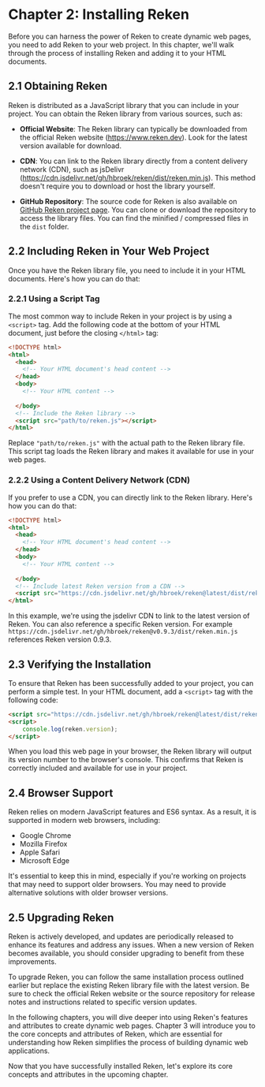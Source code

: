 # Chapter 2: Installing Reken

Before you can harness the power of Reken to create dynamic web pages, you need to add Reken to your web project. In this chapter, we'll walk through the process of installing Reken and adding it to your HTML documents. 

## 2.1 Obtaining Reken

Reken is distributed as a JavaScript library that you can include in your project. You can obtain the Reken library from various sources, such as:

- **Official Website**: The Reken library can typically be downloaded from the official Reken website (https://www.reken.dev). Look for the latest version available for download.

- **CDN**: You can link to the Reken library directly from a content delivery network (CDN), such as jsDelivr (https://cdn.jsdelivr.net/gh/hbroek/reken/dist/reken.min.js). This method doesn't require you to download or host the library yourself.

- **GitHub Repository**: The source code for Reken is also available on [GitHub Reken project page](https://github.com/hbroek/reken). You can clone or download the repository to access the library files. You can find the minified / compressed files in the `dist` folder.

## 2.2 Including Reken in Your Web Project

Once you have the Reken library file, you need to include it in your HTML documents. Here's how you can do that:

### 2.2.1 Using a Script Tag

The most common way to include Reken in your project is by using a `<script>` tag. Add the following code at the bottom of your HTML document, just before the closing `</html>` tag:

```html
<!DOCTYPE html>
<html>
  <head>
    <!-- Your HTML document's head content -->
  </head>
  <body>
    <!-- Your HTML content -->
    
  </body>
  <!-- Include the Reken library -->
  <script src="path/to/reken.js"></script>
</html>
```

Replace `"path/to/reken.js"` with the actual path to the Reken library file. This script tag loads the Reken library and makes it available for use in your web pages.

### 2.2.2 Using a Content Delivery Network (CDN)

If you prefer to use a CDN, you can directly link to the Reken library. Here's how you can do that:

```html
<!DOCTYPE html>
<html>
  <head>
    <!-- Your HTML document's head content -->
  </head>
  <body>
    <!-- Your HTML content -->
    
  </body>
  <!-- Include latest Reken version from a CDN -->
  <script src="https://cdn.jsdelivr.net/gh/hbroek/reken@latest/dist/reken.min.js"></script>
</html>
```

In this example, we're using the jsdelivr CDN to link to the latest version of Reken. You can also reference a specific Reken version. For example `https://cdn.jsdelivr.net/gh/hbroek/reken@v0.9.3/dist/reken.min.js` references Reken version 0.9.3. 
## 2.3 Verifying the Installation

To ensure that Reken has been successfully added to your project, you can perform a simple test. In your HTML document, add a `<script>` tag with the following code:

```html
<script src="https://cdn.jsdelivr.net/gh/hbroek/reken@latest/dist/reken.min.js"></script>
<script>
    console.log(reken.version);
</script>
```

When you load this web page in your browser, the Reken library will output its version number to the browser's console. This confirms that Reken is correctly included and available for use in your project.

## 2.4 Browser Support

Reken relies on modern JavaScript features and ES6 syntax. As a result, it is supported in modern web browsers, including:

- Google Chrome
- Mozilla Firefox
- Apple Safari
- Microsoft Edge

It's essential to keep this in mind, especially if you're working on projects that may need to support older browsers. You may need to provide alternative solutions with older browser versions.

## 2.5 Upgrading Reken

Reken is actively developed, and updates are periodically released to enhance its features and address any issues. When a new version of Reken becomes available, you should consider upgrading to benefit from these improvements.

To upgrade Reken, you can follow the same installation process outlined earlier but replace the existing Reken library file with the latest version. Be sure to check the official Reken website or the source repository for release notes and instructions related to specific version updates.

In the following chapters, you will dive deeper into using Reken's features and attributes to create dynamic web pages. Chapter 3 will introduce you to the core concepts and attributes of Reken, which are essential for understanding how Reken simplifies the process of building dynamic web applications.

Now that you have successfully installed Reken, let's explore its core concepts and attributes in the upcoming chapter.
